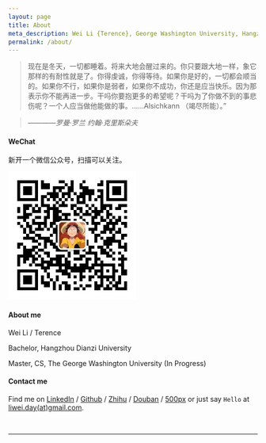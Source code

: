 ```yaml
---
layout: page
title: About
meta_description: Wei Li {Terence}, George Washington University, Hangzhou Dianzi University
permalink: /about/
---
```


>现在是冬天，一切都睡着。将来大地会醒过来的。你只要跟大地一样，象它那样的有耐性就是了。你得虔诚，你得等待。如果你是好的，一切都会顺当的。如果你不行，如果你是弱者，如果你不成功，你还是应当快乐。因为那表示你不能再进一步。干吗你要抱更多的希望呢？干吗为了你做不到的事悲伤呢？一个人应当做他能做的事。……Alsichkann （竭尽所能）。”

>    ————*罗曼·罗兰 约翰·克里斯朵夫*

#### WeChat
新开一个微信公众号，扫描可以关注。

![wechat][wechat]

#### About me
Wei Li / Terence

Bachelor, Hangzhou Dianzi University

Master, CS, The George Washington University (In Progress)

#### Contact me

Find me on [LinkedIn][linkedin] / [Github][github] / [Zhihu][zhihu] / [Douban][douban] / [500px][500px] or just say `Hello` at 
[liwei.day(at)gmail.com](mailto:liwei.day@gmail.com).



<br/>


***

<!-- 多说评论框 start -->
<div class="ds-thread" data-thread-key="/about" data-title="About" data-url="mindlee.com/about"></div>

[linkedin]: https://www.linkedin.com/in/wliday
[github]: https://github.com/wliday
[twitter]: https://twitter.com/wliday
[douban]: http://www.douban.com/people/mindlee/
[zhihu]: http://www.zhihu.com/people/wliday
[500px]: https://500px.com/wliday
[wechat]: /uploads/2015/10/wechat.jpg


